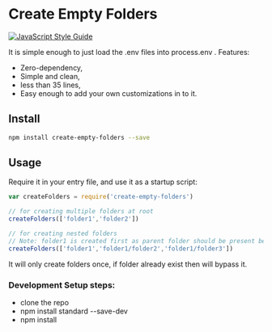 # Create Empty Folders

[![JavaScript Style Guide](https://cdn.rawgit.com/standard/standard/master/badge.svg)](https://github.com/standard/standard)

It is simple enough to just load the .env files into process.env .
Features:
- Zero-dependency,
- Simple and clean,
- less than 35 lines,
- Easy enough to add your own customizations in to it.

## Install

```bash
npm install create-empty-folders --save
```

## Usage
Require it in your entry file, and use it as a startup script:
```javascript
var createFolders = require('create-empty-folders')

// for creating multiple folders at root
createFolders(['folder1','folder2'])

// for creating nested folders
// Note: folder1 is created first as parent folder should be present before creating child folders
createFolders(['folder1','folder1/folder2','folder1/folder3'])
```

It will only create folders once, if folder already exist then will bypass it.

### Development Setup steps:
* clone the repo
* npm install standard --save-dev
* npm install